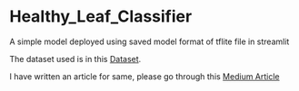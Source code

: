 # Healthy_Leaf_Classifier
A simple model deployed using saved model format of tflite file in streamlit

The dataset used is in this [Dataset](https://www.kaggle.com/prasanshasatpathy/leaves-healthy-or-diseased).

I have written an article for same, please go through this [Medium Article](https://prasanshasatpathy.medium.com/deploying-image-classification-model-using-the-saved-model-in-the-format-of-tflite-file-and-h5-file-92bcaf299181)
